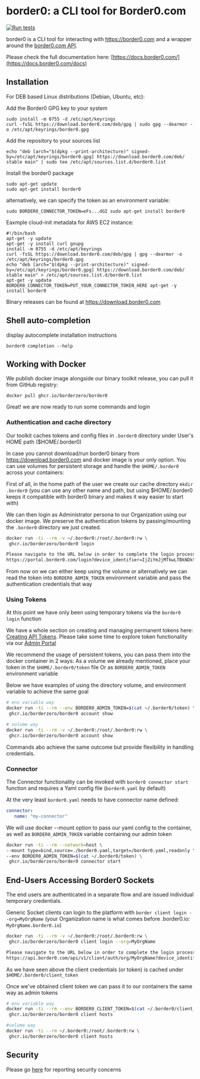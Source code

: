 border0: a CLI tool for Border0.com
===================================================

[![Run tests](https://github.com/borderzero/border0-cli/actions/workflows/run_tests.yml/badge.svg)](https://github.com/borderzero/border0-cli/actions/workflows/run_tests.yml)

border0 is a CLI tool for interacting with https://border0.com and a wrapper around the [border0.com API](https://api.border0.com/).

Please check the full documentation here: [https://docs.border0.com/](https://docs.border0.com/docs)

Installation
--------------------
For DEB based Linux distributions (Debian, Ubuntu, etc):

Add the Border0 GPG key to your system
```
sudo install -m 0755 -d /etc/apt/keyrings
curl -fsSL https://download.border0.com/deb/gpg | sudo gpg --dearmor -o /etc/apt/keyrings/border0.gpg
```

Add the repository to your sources list
```
echo "deb [arch="$(dpkg --print-architecture)" signed-by=/etc/apt/keyrings/border0.gpg] https://download.border0.com/deb/ stable main" | sudo tee /etc/apt/sources.list.d/border0.list
```

Install the border0 package
```
sudo apt-get update
sudo apt-get install border0
```
alternatively, we can specify the token as an environment variable:
```
sudo BORDER0_CONNECTOR_TOKEN=eFs...dGI sudo apt-get install border0
```

Eaxmple cloud-init metadata for AWS EC2 instance:
```
#!/bin/bash
apt-get -y update
apt-get -y install curl gnupg
install -m 0755 -d /etc/apt/keyrings
curl -fsSL https://download.border0.com/deb/gpg | gpg --dearmor -o /etc/apt/keyrings/border0.gpg
echo "deb [arch="$(dpkg --print-architecture)" signed-by=/etc/apt/keyrings/border0.gpg] https://download.border0.com/deb/ stable main" > /etc/apt/sources.list.d/border0.list
apt-get -y update
BORDER0_CONNECTOR_TOKEN=PUT_YOUR_CONNECTOR_TOKEN_HERE apt-get -y install border0 

```

Binary releases can be found at https://download.border0.com


Shell auto-completion
--------------------
display autocomplete installation instructions
```shell
border0 completion --help
```
Working with Docker
--------------------
We publish docker image alongside our binary toolkit release, you can pull it from GitHub registry:
```shell
docker pull ghcr.io/borderzero/border0
```
Great! we are now ready to run some commands and login

### Authentication and cache directory
Our toolkit caches tokens and config files in `.border0` directory under User's HOME path ($HOME/.border0)

In case you cannot download/run border0 binary from https://download.border0.com and docker image is your only option. You can use volumes for persistent storage and handle the `$HOME/.border0` across your containers:

First of all, in the home path of the user we create our cache directory ``mkdir .border0`` (you can use any other name and path, but using $HOME/.border0 keeps it compatible with border0 binary and makes it way easier to start with)

We can then login as Administrator persona to our Organization using our docker image. We preserve the authentication tokens by passing/mounting the `.border0` directory we just created.
```bash
docker run -ti --rm -v ~/.border0:/root/.border0:rw \
 ghcr.io/borderzero/border0 login

Please navigate to the URL below in order to complete the login process:
https://portal.border0.com/login?device_identifier=IjZiYmJjMTkwLTBkNDktNGNmYi05NzMyLWZhY2FjMDM5NDVjYiI.ZxIdzE.61HPzXmOuH7ezyLQlG3RuFAMQS0

```
From now on we can either keep using the volume or alternatively we can read the token into `BORDER0_ADMIN_TOKEN` environment variable and pass the authentication credentials that way

### Using Tokens
At this point we have only been using temporary tokens via the ``border0 login`` function

We have a whole section on creating and managing permanent tokens here: [Creating API Tokens](https://docs.border0.com/docs/creating-access-token). Please take some time to explore token functionality via our [Admin Portal](https://portal.border0.com/organizations/current?tab=tokens)

We recommend the usage of persistent tokens, you can pass them into the docker container in 2 ways:
As a volume we already mentioned, place your token in the `$HOME/.border0/token` file
Or as `BORDER0_ADMIN_TOKEN` environment variable

Below we have examples of using the directory volume, and environment variable to achieve the same goal
```bash
# env variable way
docker run -ti --rm --env BORDER0_ADMIN_TOKEN=$(cat ~/.border0/token) \
 ghcr.io/borderzero/border0 account show

# volume way
docker run -ti --rm -v ~/.border0:/root/.border0:rw \
 ghcr.io/borderzero/border0 account show

```
Commands abo achieve the same outcome but provide flexibility in handling credentials.
### Connector

The Connector functionality can be invoked with `border0 connector start` function and requires a Yaml config file (`border0.yaml` by default)

At the very least `border0.yaml` needs to have connector name defined:
```yaml
connector:
   name: "my-connector"
```

We will use docker --mount option to pass our yaml config to the container, as well as `BORDER0_ADMIN_TOKEN` variable containing our admin token
```bash
docker run -ti --rm --network=host \
--mount type=bind,source=./border0.yaml,target=/border0.yaml,readonly \
--env BORDER0_ADMIN_TOKEN=$(cat ~/.border0/token) \
 ghcr.io/borderzero/border0 connector start
```

## End-Users Accessing Border0 Sockets
The end users are authenticated in a separate flow and are issued individual temporary credentials.

Generic Socket clients can login to the platform with `border client login --org=MyOrgName` (your Organization name is what comes before .border0.io: `MyOrgName.border0.io`)

```bash
docker run -ti --rm -v ~/.border0:/root/.border0:rw \
 ghcr.io/borderzero/border0 client login --org=MyOrgName

Please navigate to the URL below in order to complete the login process:
https://api.border0.com/api/v1/client/auth/org/MyOrgName?device_identifier=IjI5MGQ0NjIxLTJlOGUtNGQ5MS1iNTcxLTNlYzJmZWI4OTQzOSI.Z4IsbB.3FgOaPbV3sXsqh3DqIplEMIBd4A
```
As we have seen above the client credentials (or token) is cached under `$HOME/.border0/client_token`

Once we've obtained client token we can pass it to our containers the same way as admin tokens
```bash
# env variable way
docker run -ti --rm --env BORDER0_CLIENT_TOKEN=$(cat ~/.border0/client_token) \
 ghcr.io/borderzero/border0 client hosts

#volume way
docker run -ti --rm ~/.border0:/root/.border0:rw \
 ghcr.io/borderzero/border0 client hosts

```

Security
--------------------
Please go [here](SECURITY.md) for reporting security concerns
